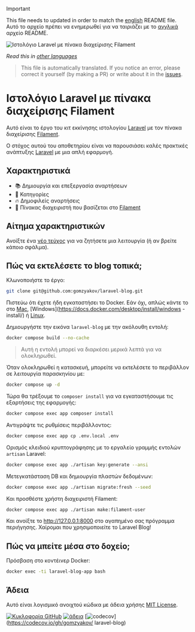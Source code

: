 ﻿>[!IMPORTANT]
>This file needs to updated in order to match the [english](/README.md) README file.  
>Αυτό το αρχείο πρέπει να ενημερωθεί για να ταιριάζει με το [αγγλικά](/README.md) αρχείο README.

![Ιστολόγιο Laravel με πίνακα διαχείρισης Filament](../docs/social-preview-en.png)

_Read this in [other languages](./Translations.md)_

>This file is automatically translated. If you notice an error, please correct it yourself (by making a PR) or write about it in the [issues](https://github.com/gomzyakov/laravel-blog/issues).

# Ιστολόγιο Laravel με πίνακα διαχείρισης Filament

Αυτό είναι το έργο του κιτ εκκίνησης ιστολογίου [Laravel](https://laravel.com) με τον πίνακα διαχείρισης [Filament](https://filamentphp.com).

Ο στόχος αυτού του αποθετηρίου είναι να παρουσιάσει καλές πρακτικές ανάπτυξης [Laravel](https://laravel.com) με μια απλή εφαρμογή.

## Χαρακτηριστικά

- 📚 Δημιουργία και επεξεργασία αναρτήσεων
- 🥑 Κατηγορίες
- 🔥 Δημοφιλείς αναρτήσεις
- 🎉 Πίνακας διαχειριστή που βασίζεται στο [Filament](https://filamentphp.com)

## Αίτημα χαρακτηριστικών

Ανοίξτε ένα [νέο τεύχος](https://github.com/gomzyakov/laravel-blog/issues/new) για να ζητήσετε μια λειτουργία (ή αν βρείτε κάποιο σφάλμα).

## Πώς να εκτελέσετε το blog τοπικά;

Κλωνοποιήστε το έργο:

```bash
git clone git@github.com:gomzyakov/laravel-blog.git
```

Πιστεύω ότι έχετε ήδη εγκαταστήσει το Docker. Εάν όχι, απλώς κάντε το στο [Mac](https://docs.docker.com/desktop/install/mac-install/), [Windows](https://docs.docker.com/desktop/install/windows -install/) ή [Linux](https://docs.docker.com/desktop/install/linux-install/).

Δημιουργήστε την εικόνα `laravel-blog` με την ακόλουθη εντολή:

```bash
docker compose build --no-cache
```

>Αυτή η εντολή μπορεί να διαρκέσει μερικά λεπτά για να ολοκληρωθεί.

Όταν ολοκληρωθεί η κατασκευή, μπορείτε να εκτελέσετε το περιβάλλον σε λειτουργία παρασκηνίου με:

```bash
docker compose up -d
```

Τώρα θα τρέξουμε το `composer install` για να εγκαταστήσουμε τις εξαρτήσεις της εφαρμογής:

```bash
docker compose exec app composer install
```

Αντιγράψτε τις ρυθμίσεις περιβάλλοντος:

```bash
docker compose exec app cp .env.local .env
```

Ορισμός κλειδιού κρυπτογράφησης με το εργαλείο γραμμής εντολών `artisan` Laravel:

```bash
docker compose exec app ./artisan key:generate --ansi
```

Μετεγκατάσταση DB και δημιουργία πλαστών δεδομένων:

```bash
docker compose exec app ./artisan migrate:fresh --seed
```

Και προσθέστε χρήστη διαχειριστή Filament:

```bash
docker compose exec app ./artisan make:filament-user
```

Και ανοίξτε το http://127.0.0.1:8000 στο αγαπημένο σας πρόγραμμα περιήγησης. Χαίρομαι που χρησιμοποιείτε το Laravel Blog!

## Πώς να μπείτε μέσα στο δοχείο;

Πρόσβαση στο κοντέινερ Docker:

```bash
docker exec -ti laravel-blog-app bash
```

## Άδεια

Αυτό είναι λογισμικό ανοιχτού κώδικα με άδεια χρήσης [MIT License](https://github.com/gomzyakov/php-code-style/blob/main/LICENSE).


[![Κυκλοφορία GitHub](https://img.shields.io/github/release/gomzyakov/laravel-blog.svg)](https://github.com/gomzyakov/laravel-blog/releases/latest)
[![άδεια](https://img.shields.io/badge/License-MIT-green.svg)](https://github.com/gomzyakov/laravel-blog/blob/development/LICENSE)
[![codecov](https://codecov.io/gh/gomzyakov/laravel-blog/branch/main/graph/badge.svg?token=4CYTVMVUYV)](https://codecov.io/gh/gomzyakov/ laravel-blog)
